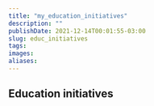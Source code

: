 ```yaml
---
title: "my_education_initiatives"
description: ""
publishDate: 2021-12-14T00:01:55-03:00
slug: educ_initiatives
tags:
images:
aliases:
---
```


## Education initiatives

